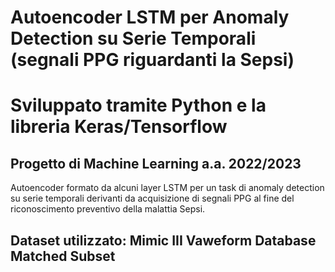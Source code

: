 # Autoencoder LSTM per Anomaly Detection su Serie Temporali (segnali PPG riguardanti la Sepsi) 
# Sviluppato tramite Python e la libreria Keras/Tensorflow
## Progetto di Machine Learning a.a. 2022/2023
Autoencoder formato da alcuni layer LSTM per un task di anomaly detection su serie temporali derivanti da acquisizione di segnali PPG al fine del riconoscimento preventivo della malattia Sepsi.
## Dataset utilizzato: Mimic III Vaweform Database Matched Subset
